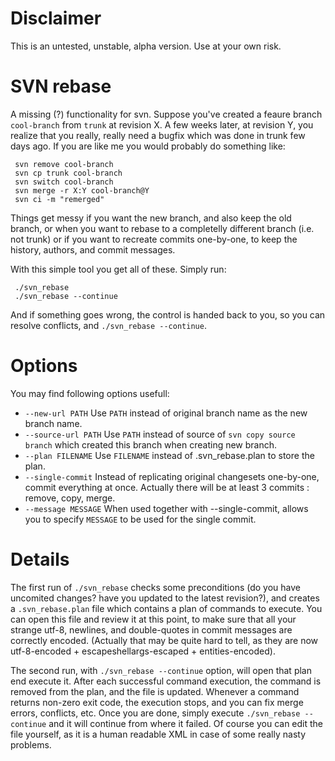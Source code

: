 Disclaimer
==========
This is an untested, unstable, alpha version. Use at your own risk.


SVN rebase
==========
A missing (?) functionality for svn.
Suppose you've created a feaure branch `cool-branch` from `trunk` at revision X. 
A few weeks later, at revision Y, you realize that you really, really need
a bugfix which was done in trunk few days ago.
If you are like me you would probably do something like:


     svn remove cool-branch
     svn cp trunk cool-branch
     svn switch cool-branch
     svn merge -r X:Y cool-branch@Y
     svn ci -m "remerged"

Things get messy if you want the new branch, and also keep the old branch, or when you want to rebase to 
a completelly different branch (i.e. not trunk)
or if you want to recreate commits one-by-one, to keep the history, authors, and commit messages.

With this simple tool you get all of these.
Simply run:

     ./svn_rebase
     ./svn_rebase --continue

And if something goes wrong, the control is handed back to you, so you can resolve conflicts, and `./svn_rebase --continue`.

Options
=======
You may find following options usefull:

 * `--new-url PATH`   Use `PATH` instead of original branch name as the new branch name.
 * `--source-url PATH`   Use `PATH` instead of source of `svn copy source branch` which created this branch when creating new branch. 
 * `--plan FILENAME`   Use `FILENAME` instead of .svn_rebase.plan to store the plan.
 * `--single-commit`    Instead of replicating original changesets one-by-one, commit everything at once. Actually there will be at least 3 commits : remove, copy, merge.
 * `--message MESSAGE`   When used together with --single-commit, allows you to specify `MESSAGE` to be used for the single commit.

Details
=======
The first run of `./svn_rebase` checks some preconditions (do you have uncomited changes? have you updated to the latest revision?),
and creates a `.svn_rebase.plan` file which contains a plan of commands to execute.
You can open this file and review it at this point, to make sure that all your strange utf-8, newlines, and double-quotes
in commit messages are correctly encoded. (Actually that may be quite hard to tell, as they are now utf-8-encoded + escapeshellargs-escaped + entities-encoded).

The second run, with `./svn_rebase --continue` option, will open that plan end execute it.
After each successful command execution, the command is removed from the plan, and the file is updated.
Whenever a command returns non-zero exit code, the execution stops, and you can fix merge errors, conflicts, etc.
Once you are done, simply execute `./svn_rebase --continue` and it will continue from where it failed.
Of course you can edit the file yourself, as it is a human readable XML in case of some really nasty problems.
